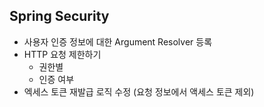 ## Spring Security
* 사용자 인증 정보에 대한 Argument Resolver 등록
* HTTP 요청 제한하기
  * 권한별
  * 인증 여부
* 엑세스 토큰 재발급 로직 수정 (요청 정보에서 액세스 토큰 제외)
